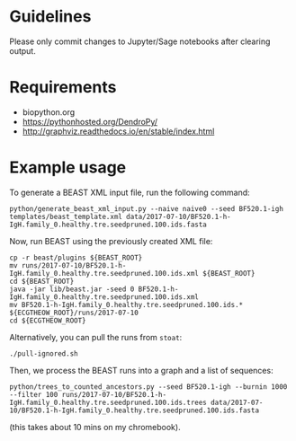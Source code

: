 # Guidelines

Please only commit changes to Jupyter/Sage notebooks after clearing output.


# Requirements

- biopython.org
- https://pythonhosted.org/DendroPy/
- http://graphviz.readthedocs.io/en/stable/index.html


# Example usage

To generate a BEAST XML input file, run the following command:

    python/generate_beast_xml_input.py --naive naive0 --seed BF520.1-igh templates/beast_template.xml data/2017-07-10/BF520.1-h-IgH.family_0.healthy.tre.seedpruned.100.ids.fasta

Now, run BEAST using the previously created XML file:

    cp -r beast/plugins ${BEAST_ROOT}
    mv runs/2017-07-10/BF520.1-h-IgH.family_0.healthy.tre.seedpruned.100.ids.xml ${BEAST_ROOT}
    cd ${BEAST_ROOT}
    java -jar lib/beast.jar -seed 0 BF520.1-h-IgH.family_0.healthy.tre.seedpruned.100.ids.xml
    mv BF520.1-h-IgH.family_0.healthy.tre.seedpruned.100.ids.* ${ECGTHEOW_ROOT}/runs/2017-07-10
    cd ${ECGTHEOW_ROOT}

Alternatively, you can pull the runs from `stoat`:

    ./pull-ignored.sh

Then, we process the BEAST runs into a graph and a list of sequences:

    python/trees_to_counted_ancestors.py --seed BF520.1-igh --burnin 1000 --filter 100 runs/2017-07-10/BF520.1-h-IgH.family_0.healthy.tre.seedpruned.100.ids.trees data/2017-07-10/BF520.1-h-IgH.family_0.healthy.tre.seedpruned.100.ids.fasta

(this takes about 10 mins on my chromebook).
